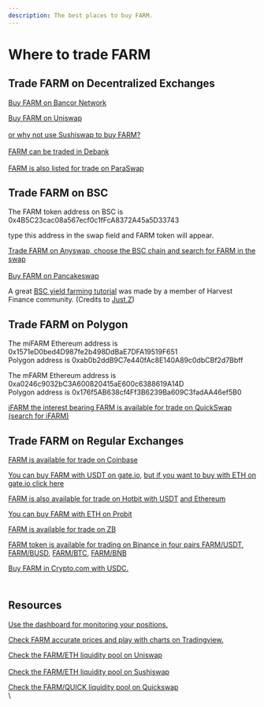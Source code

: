 ```yaml
---
description: The best places to buy FARM.
---
```


# Where to trade FARM

## Trade FARM on Decentralized Exchanges

[Buy FARM on Bancor Network](https://app.bancor.network/eth/data)

[Buy FARM on Uniswap](https://app.uniswap.org/#/swap)\
\
[or why not use Sushiswap to buy FARM?](https://app.sushi.com/swap)\
\
[FARM can be traded in Debank](https://debank.com/swap?amount=1\&from=eth\&to=0xa0246c9032bc3a600820415ae600c6388619a14d)\
\
[FARM is also listed for trade on ParaSwap](https://paraswap.io/#/?network=ethereum)

## Trade FARM on BSC

The FARM token address on BSC is 0x4B5C23cac08a567ecf0c1fFcA8372A45a5D33743

type this address in the swap field and FARM token will appear.&#x20;

[Trade FARM on Anyswap, choose  the BSC chain and search for FARM in the swap](https://anyswap.exchange/swap)\
\
[Buy FARM on Pancakeswap](https://exchange.pancakeswap.finance/#/swap)

A great [BSC yield farming tutorial](https://medium.com/harvest-finance/harvest-finance-on-binance-smart-chain-1758b2b0fada) was made by a member of Harvest Finance community. (Credits to [Just.Z](https://just-z.medium.com/))

## Trade FARM on Polygon

The miFARM Ethereum address is 0x1571eD0bed4D987fe2b498DdBaE7DFA19519F651 \
Polygon address is 0xab0b2ddB9C7e440fAc8E140A89c0dbCBf2d7Bbff

The mFARM Ethereum address is 0xa0246c9032bC3A600820415aE600c6388619A14D \
Polygon address is 0x176f5AB638cf4Ff3B6239Ba609C3fadAA46ef5B0

[iFARM the interest bearing FARM is available for trade on QuickSwap (search for iFARM)](https://quickswap.exchange/#/swap)

## Trade FARM on Regular Exchanges

[FARM is available for trade on Coinbase](https://www.coinbase.com/)

[You can buy FARM with USDT on gate.io](https://www.gate.io/en/trade/FARM\_USDT), [but if you want to buy with ETH on gate.io click here](https://www.gate.io/en/trade/FARM\_ETH)

[FARM is also available for trade on Hotbit with USDT](https://www.hotbit.io/exchange?symbol=FARM\_USDT) [and Ethereum](https://www.hotbit.io/exchange?symbol=FARM\_ETH)

[You can buy FARM with ETH on Probit](https://www.probit.com/app/exchange/FARM-ETH)

[FARM is available for trade on ZB](https://www.zb.com/en/kline/farm\_usdt)

[FARM token is available for trading on Binance in four pairs FARM/USDT](https://www.binance.com/en/trade/FARM\_USDT), [FARM/BUSD](https://www.binance.com/en/trade/FARM\_BUSD), [FARM/BTC](https://www.binance.com/en/trade/FARM\_BTC), [FARM/BNB](https://www.binance.com/en/trade/FARM\_BNB)

[Buy FARM in Crypto.com with USDC. ](https://crypto.com/exchange/trade/spot/FARM\_USDC)

\
Resources&#x20;
---------------

[Use the dashboard for monitoring your positions. ](https://harvest-dashboard.xyz/)

[Check FARM accurate prices and play with charts on Tradingview.](https://www.tradingview.com/symbols/FARMWETH/)

[Check the FARM/ETH liquidity pool on Uniswap ](https://v2.info.uniswap.org/pair/0x56feaccb7f750b997b36a68625c7c596f0b41a58)\
\
[Check the FARM/ETH liquidity pool on Sushiswap](https://analytics.sushi.com/tokens/0xa0246c9032bc3a600820415ae600c6388619a14d)

[Check the FARM/QUICK liquidity pool on Quickswap](https://info.quickswap.exchange/pair/0xd7668414bfd52de6d59e16e5f647c9761992c435)\
\
